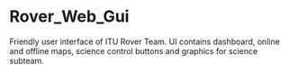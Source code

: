 # Rover_Web_Gui

Friendly user interface of ITU Rover Team. UI contains dashboard, online and offline maps, science control buttons and graphics for science subteam. 
